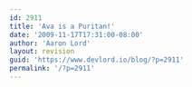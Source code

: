 ```yaml
---
id: 2911
title: 'Ava is a Puritan!'
date: '2009-11-17T17:31:00-08:00'
author: 'Aaron Lord'
layout: revision
guid: 'https://www.devlord.io/blog/?p=2911'
permalink: '/?p=2911'
---
```


<p class="mobile-photo"><a href="/wp-content/uploads/2011/10/photo-745418.jpg"><img src="blog/wp-content/uploads/2011/10/photo-745418.jpg?w=225" border="0" alt="" /></a></p><div class="blogger-post-footer"><img width='1' height='1' src="https://www.devlord.io/blog/2009/11/17/ava-is-a-puritan/"' /></div>